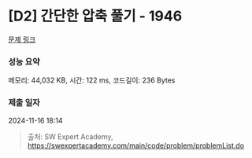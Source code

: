 # [D2] 간단한 압축 풀기 - 1946 

[문제 링크](https://swexpertacademy.com/main/code/problem/problemDetail.do?contestProbId=AV5PmkDKAOMDFAUq) 

### 성능 요약

메모리: 44,032 KB, 시간: 122 ms, 코드길이: 236 Bytes

### 제출 일자

2024-11-16 18:14



> 출처: SW Expert Academy, https://swexpertacademy.com/main/code/problem/problemList.do